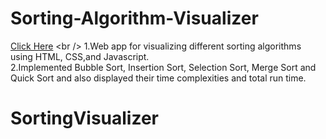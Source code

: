 # Sorting-Algorithm-Visualizer
[Click Here]([https://vercel.com/mehanig001s-projects/sorting-visualizer/D5MAxp8LG1SaKoYJETdEFMWDSZ5y](https://sorting-visualizer-mpa12q53v-mehanig001s-projects.vercel.app/))
<br />
1.Web app for visualizing different sorting algorithms using HTML, CSS,and Javascript.<br />
2.Implemented Bubble Sort, Insertion Sort, Selection Sort, Merge Sort and Quick Sort and also displayed their time complexities and total run time.
# SortingVisualizer
